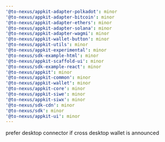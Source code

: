 ```yaml
---
'@to-nexus/appkit-adapter-polkadot': minor
'@to-nexus/appkit-adapter-bitcoin': minor
'@to-nexus/appkit-adapter-ethers': minor
'@to-nexus/appkit-adapter-solana': minor
'@to-nexus/appkit-adapter-wagmi': minor
'@to-nexus/appkit-wallet-button': minor
'@to-nexus/appkit-utils': minor
'@to-nexus/appkit-experimental': minor
'@to-nexus/sdk-example-html': minor
'@to-nexus/appkit-scaffold-ui': minor
'@to-nexus/sdk-example-react': minor
'@to-nexus/appkit': minor
'@to-nexus/appkit-common': minor
'@to-nexus/appkit-wallet': minor
'@to-nexus/appkit-core': minor
'@to-nexus/appkit-siwe': minor
'@to-nexus/appkit-siwx': minor
'@to-nexus/sdk-cdn': minor
'@to-nexus/sdk': minor
'@to-nexus/appkit-ui': minor
---
```


prefer desktop connector if cross desktop wallet is announced
